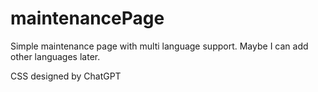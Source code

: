 # maintenancePage
Simple maintenance page with multi language support. Maybe I can add other languages later.

CSS designed by ChatGPT